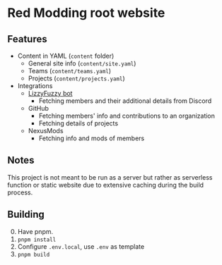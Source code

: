 # Red Modding root website


## Features

- Content in YAML (`content` folder)
  - General site info (`content/site.yaml`)
  - Teams (`content/teams.yaml`)
  - Projects (`content/projects.yaml`)
- Integrations
  - [LizzyFuzzy bot](https://github.com/Moonded/lizzyfuzzy)
    - Fetching members and their additional details from Discord 
  - GitHub
    - Fetching members' info and contributions to an organization
    - Fetching details of projects
  - NexusMods
    - Fetching info and mods of members

## Notes

This project is not meant to be run as a server but rather as serverless function or static website due to extensive caching during the build process.

## Building

0. Have pnpm.
1. `pnpm install`
2. Configure `.env.local`, use `.env` as template
3. `pnpm build`
